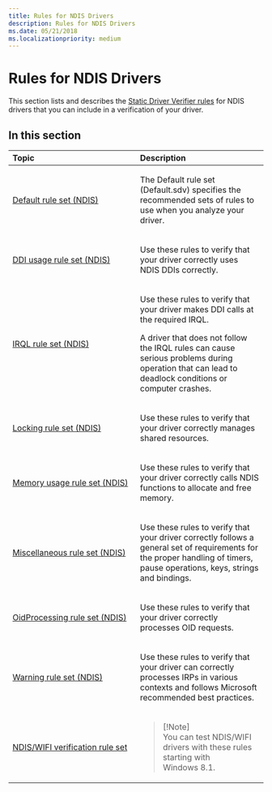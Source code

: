 ```yaml
---
title: Rules for NDIS Drivers
description: Rules for NDIS Drivers
ms.date: 05/21/2018
ms.localizationpriority: medium
---
```


# Rules for NDIS Drivers


This section lists and describes the [Static Driver Verifier rules](./static-driver-verifier-rule.md) for NDIS drivers that you can include in a verification of your driver.

## In this section


<table>
<colgroup>
<col width="50%" />
<col width="50%" />
</colgroup>
<thead>
<tr class="header">
<th align="left">Topic</th>
<th align="left">Description</th>
</tr>
</thead>
<tbody>
<tr class="odd">
<td align="left"><p><a href="default-rule-set--ndis-.md" data-raw-source="[Default rule set (NDIS)](default-rule-set--ndis-.md)">Default rule set (NDIS)</a></p></td>
<td align="left"><p>The Default rule set (Default.sdv) specifies the recommended sets of rules to use when you analyze your driver.</p></td>
</tr>
<tr class="even">
<td align="left"><p><a href="ddi-usage-rule-set--ndis-.md" data-raw-source="[DDI usage rule set (NDIS)](ddi-usage-rule-set--ndis-.md)">DDI usage rule set (NDIS)</a></p></td>
<td align="left"><p>Use these rules to verify that your driver correctly uses NDIS DDIs correctly.</p></td>
</tr>
<tr class="odd">
<td align="left"><p><a href="irql-rule-set--ndis-.md" data-raw-source="[IRQL rule set (NDIS)](irql-rule-set--ndis-.md)">IRQL rule set (NDIS)</a></p></td>
<td align="left"><p>Use these rules to verify that your driver makes DDI calls at the required IRQL.</p>
<p>A driver that does not follow the IRQL rules can cause serious problems during operation that can lead to deadlock conditions or computer crashes.</p></td>
</tr>
<tr class="even">
<td align="left"><p><a href="locking-rule-set--ndis-.md" data-raw-source="[Locking rule set (NDIS)](locking-rule-set--ndis-.md)">Locking rule set (NDIS)</a></p></td>
<td align="left"><p>Use these rules to verify that your driver correctly manages shared resources.</p></td>
</tr>
<tr class="odd">
<td align="left"><p><a href="memory-usage-rule-set--ndis-.md" data-raw-source="[Memory usage rule set (NDIS)](memory-usage-rule-set--ndis-.md)">Memory usage rule set (NDIS)</a></p></td>
<td align="left"><p>Use these rules to verify that your driver correctly calls NDIS functions to allocate and free memory.</p></td>
</tr>
<tr class="even">
<td align="left"><p><a href="miscellaneous-rule-set--ndis-.md" data-raw-source="[Miscellaneous rule set (NDIS)](miscellaneous-rule-set--ndis-.md)">Miscellaneous rule set (NDIS)</a></p></td>
<td align="left"><p>Use these rules to verify that your driver correctly follows a general set of requirements for the proper handling of timers, pause operations, keys, strings and bindings.</p></td>
</tr>
<tr class="odd">
<td align="left"><p><a href="oidprocessing-rule-set--ndis-.md" data-raw-source="[OidProcessing rule set (NDIS)](oidprocessing-rule-set--ndis-.md)">OidProcessing rule set (NDIS)</a></p></td>
<td align="left"><p>Use these rules to verify that your driver correctly processes OID requests.</p></td>
</tr>
<tr class="even">
<td align="left"><p><a href="warning-rule-set--ndis-.md" data-raw-source="[Warning rule set (NDIS)](warning-rule-set--ndis-.md)">Warning rule set (NDIS)</a></p></td>
<td align="left"><p>Use these rules to verify that your driver can correctly processes IRPs in various contexts and follows Microsoft recommended best practices.</p></td>
</tr>
<tr class="odd">
<td align="left"><p><a href="ndis-wifi-verification-rule-set.md" data-raw-source="[NDIS/WIFI verification rule set](ndis-wifi-verification-rule-set.md)">NDIS/WIFI verification rule set</a></p></td>
<td align="left"><blockquote>
[!Note]<br />
You can test NDIS/WIFI drivers with these rules starting with Windows 8.1.
</blockquote>
 </td>
</tr>
</tbody>
</table>

 

 

